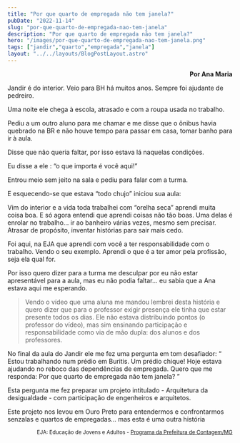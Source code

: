 ```yaml
---
title: "Por que quarto de empregada não tem janela?"
pubDate: "2022-11-14"
slug: "por-que-quarto-de-empregada-nao-tem-janela"
description: "Por que quarto de empregada não tem janela?"
hero: "/images/por-que-quarto-de-empregada-nao-tem-janela.png"
tags: ["jandir","quarto","empregada","janela"]
layout: "../../layouts/BlogPostLayout.astro"
---
```


<p style='text-align: right;'> <strong> Por Ana Maria </strong> </p>

Jandir é do interior. Veio para BH há muitos anos. Sempre foi ajudante de pedreiro.

Uma noite ele chega à escola, atrasado e com a roupa usada no trabalho.

Pediu a um outro aluno para me chamar e me disse que o ônibus havia quebrado na BR e não houve tempo para passar em casa, tomar banho para ir à aula.

Disse que não queria faltar, por isso estava lá naquelas condições.

Eu disse a ele : “o que importa é você aqui!”

Entrou meio sem jeito na sala e pediu para falar com a turma.

E esquecendo-se que estava “todo chujo” iniciou sua aula:

Vim do interior e a vida toda trabalhei com “orelha seca” aprendi muita coisa boa. E só agora entendi que aprendi coisas não tão boas. Uma delas é enrolar no trabalho… ir ao banheiro várias vezes, mesmo sem precisar. Atrasar de propósito, inventar histórias para sair mais cedo.

Foi aqui, na EJA que aprendi com você a ter responsabilidade com o trabalho. Vendo o seu exemplo. Aprendi o que é a ter amor pela profissão, seja ela qual for.

Por isso quero dizer para a turma me desculpar por eu não estar apresentável para a aula, mas eu não podia faltar… eu sabia que a Ana estava aqui me esperando.

> Vendo o vídeo que uma aluna me mandou lembrei desta história e quero dizer que para o professor exigir presença ele tinha que estar presente todos os dias. 
> Ele não estava distribuindo pontos (o professor do vídeo), mas sim ensinando participação e responsabilidade como via de mão dupla: dos alunos e dos professores.

No final da aula do Jandir ele me fez uma pergunta em tom desafiador: “ Estou trabalhando num prédio em Buritis. Um prédio chique! Hoje estava ajudando no reboco das dependências de empregada. Quero que me responda: Por que quarto de empregada não tem janela? ”

Esta pergunta me fez preparar um projeto intitulado - Arquitetura da desigualdade - com participação de engenheiros e arquitetos. 

Este projeto nos levou em Ouro Preto para entendermos e confrontarmos senzalas e quartos de empregadas… mas esta é uma outra história

<p style='text-align: right;'> <small> EJA: Educação de Jovens e Adultos - <a href="https://www.portal.contagem.mg.gov.br/portal/noticias/0/3/75271/cadastro-da-eja-mobiliza-contagenses-acima-dos-15-anos-que-ainda-nao-completaram-o-ensino-fundamental">Programa da Prefeitura de Contagem/MG</a> </small> </p>

